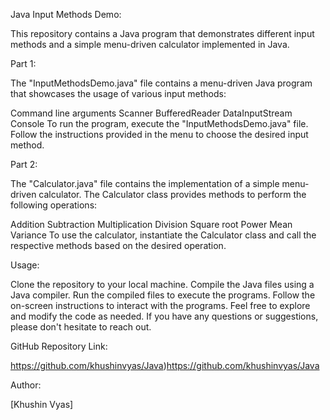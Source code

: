 Java Input Methods Demo:

This repository contains a Java program that demonstrates different input methods and a simple menu-driven calculator implemented in Java.

Part 1:

The "InputMethodsDemo.java" file contains a menu-driven Java program that showcases the usage of various input methods:

Command line arguments
Scanner
BufferedReader
DataInputStream
Console
To run the program, execute the "InputMethodsDemo.java" file. Follow the instructions provided in the menu to choose the desired input method.

Part 2:

The "Calculator.java" file contains the implementation of a simple menu-driven calculator. The Calculator class provides methods to perform the following operations:

Addition
Subtraction
Multiplication
Division
Square root
Power
Mean
Variance
To use the calculator, instantiate the Calculator class and call the respective methods based on the desired operation.

Usage:

Clone the repository to your local machine.
Compile the Java files using a Java compiler.
Run the compiled files to execute the programs.
Follow the on-screen instructions to interact with the programs.
Feel free to explore and modify the code as needed. If you have any questions or suggestions, please don't hesitate to reach out.

GitHub Repository Link:

https://github.com/khushinvyas/Java)https://github.com/khushinvyas/Java

Author:

[Khushin Vyas]

